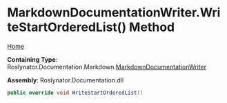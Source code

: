 <a name="_top"></a>

# MarkdownDocumentationWriter\.WriteStartOrderedList\(\) Method

[Home](../../../../../README.md#_top)

**Containing Type**: Roslynator\.Documentation\.Markdown\.[MarkdownDocumentationWriter](../README.md#_top)

**Assembly**: Roslynator\.Documentation\.dll

```csharp
public override void WriteStartOrderedList()
```

